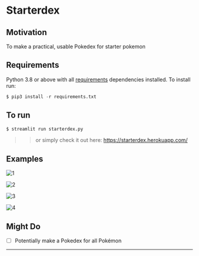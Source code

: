 # Starterdex
## Motivation
To make a practical, usable Pokedex for starter pokemon
## Requirements
Python 3.8 or above with all [requirements](requirements.txt) dependencies installed. To install run:
```python
$ pip3 install -r requirements.txt
```
## To run
```python
$ streamlit run starterdex.py
```
>>or simply check it out here: https://starterdex.herokuapp.com/

## Examples

![1](https://user-images.githubusercontent.com/52780573/100628441-384d7c80-334e-11eb-835a-9329af166209.png)

![2](https://user-images.githubusercontent.com/52780573/100628511-4ac7b600-334e-11eb-8ee0-a9f62d9cc45b.png)

![3](https://user-images.githubusercontent.com/52780573/100628551-56b37800-334e-11eb-88e7-f4fe644f628b.png)

![4](https://user-images.githubusercontent.com/52780573/100628585-60d57680-334e-11eb-9ed9-3428f20f032f.png)




## Might Do
- [ ] Potentially make a Pokedex for all Pokémon
---
